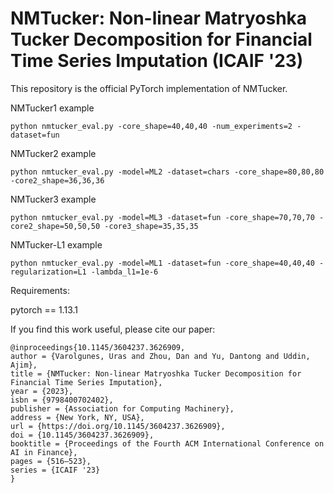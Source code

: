 # NMTucker: Non-linear Matryoshka Tucker Decomposition for Financial Time Series Imputation (ICAIF '23)

This repository is the official PyTorch implementation of NMTucker.

NMTucker1 example
```
python nmtucker_eval.py -core_shape=40,40,40 -num_experiments=2 -dataset=fun
```

NMTucker2 example
```
python nmtucker_eval.py -model=ML2 -dataset=chars -core_shape=80,80,80 -core2_shape=36,36,36
```

NMTucker3 example
```
python nmtucker_eval.py -model=ML3 -dataset=fun -core_shape=70,70,70 -core2_shape=50,50,50 -core3_shape=35,35,35
```

NMTucker-L1 example
```
python nmtucker_eval.py -model=ML1 -dataset=fun -core_shape=40,40,40 -regularization=L1 -lambda_l1=1e-6
```

Requirements:

pytorch == 1.13.1


If you find this work useful, please cite our paper:

```
@inproceedings{10.1145/3604237.3626909,
author = {Varolgunes, Uras and Zhou, Dan and Yu, Dantong and Uddin, Ajim},
title = {NMTucker: Non-linear Matryoshka Tucker Decomposition for Financial Time Series Imputation},
year = {2023},
isbn = {9798400702402},
publisher = {Association for Computing Machinery},
address = {New York, NY, USA},
url = {https://doi.org/10.1145/3604237.3626909},
doi = {10.1145/3604237.3626909},
booktitle = {Proceedings of the Fourth ACM International Conference on AI in Finance},
pages = {516–523},
series = {ICAIF '23}
}
```

